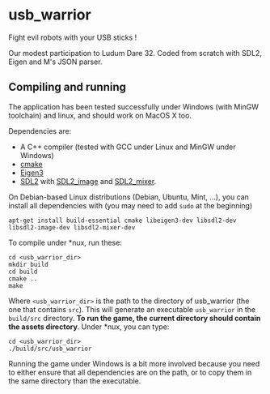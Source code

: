 # usb_warrior

Fight evil robots with your USB sticks !

Our modest participation to Ludum Dare 32. Coded from scratch with SDL2, Eigen and M's JSON parser.


## Compiling and running

The application has been tested successfully under Windows (with MinGW toolchain) and linux, and should work on MacOS X too.

Dependencies are:
- A C++ compiler (tested with GCC under Linux and MinGW under Windows)
- [cmake](http://www.cmake.org/)
- [Eigen3](http://eigen.tuxfamily.org/index.php)
- [SDL2](http://libsdl.org/) with [SDL2_image](http://www.libsdl.org/projects/SDL_image/) and [SDL2_mixer](http://www.libsdl.org/projects/SDL_mixer/).

On Debian-based Linux distributions (Debian, Ubuntu, Mint, ...), you can install all dependencies with (you may need to add `sudo` at the beginning)
```
apt-get install build-essential cmake libeigen3-dev libsdl2-dev libsdl2-image-dev libsdl2-mixer-dev
```

To compile under *nux, run these:
```
cd <usb_warrior_dir>
mkdir build
cd build
cmake ..
make
```
Where `<usb_warrior_dir>` is the path to the directory of usb_warrior (the one that contains `src`). This will generate an executable `usb_warrior` in the `build/src` directory. **To run the game, the current directory should contain the assets directory**. Under *nux, you can type:
```
cd <usb_warrior_dir>
./build/src/usb_warrior
```
Running the game under Windows is a bit more involved because you need to either ensure that all dependencies are on the path, or to copy them in the same directory than the executable.
